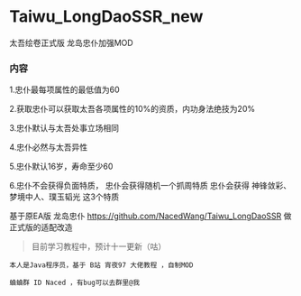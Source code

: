 # Taiwu_LongDaoSSR_new
太吾绘卷正式版 龙岛忠仆加强MOD

### 内容

1.忠仆最每项属性的最低值为60

2.获取忠仆可以获取太吾各项属性的10%的资质，内功身法绝技为20%

3.忠仆默认与太吾处事立场相同

4.忠仆必然与太吾异性

5.忠仆默认16岁，寿命至少60

6.忠仆不会获得负面特质， 忠仆会获得随机一个抓周特质 忠仆会获得 神锋敛彩、梦境中人、璞玉韬光 这3个特质


基于原EA版 龙岛忠仆 https://github.com/NacedWang/Taiwu_LongDaoSSR  做正式版的适配改造


> 目前学习教程中，预计十一更新（咕）


```
本人是Java程序员，基于 B站 宵夜97 大佬教程 ，自制MOD
```

```
蛐蛐群 ID Naced ，有bug可以去群里@我
```

